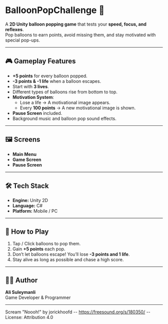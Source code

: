 # BalloonPopChallenge 🎈  

A **2D Unity balloon popping game** that tests your **speed, focus, and reflexes**.  
Pop balloons to earn points, avoid missing them, and stay motivated with special pop-ups.  

---

## 🎮 Gameplay Features
- **+5 points** for every balloon popped.  
- **-3 points & -1 life** when a balloon escapes.  
- Start with **3 lives**.  
- Different types of balloons rise from bottom to top.  
- **Motivation System**:  
  - Lose a life → A motivational image appears.  
  - Every **100 points** → A new motivational image is shown.  
- **Pause Screen** included.  
- Background music and balloon pop sound effects.  

---

## 🖼️ Screens
- **Main Menu**  
- **Game Screen**  
- **Pause Screen**  

---

## 🛠️ Tech Stack
- **Engine:** Unity 2D  
- **Language:** C#  
- **Platform:** Mobile / PC  

---

## 🚀 How to Play
1. Tap / Click balloons to pop them.  
2. Gain **+5 points** each pop.  
3. Don’t let balloons escape! You’ll lose **-3 points and 1 life**.  
4. Stay alive as long as possible and chase a high score.  

---

## 👨‍💻 Author
**Ali Suleymanli**  
Game Developer & Programmer  

---

Scream "Noooh!"  by jorickhoofd -- https://freesound.org/s/180350/ -- License: Attribution 4.0
